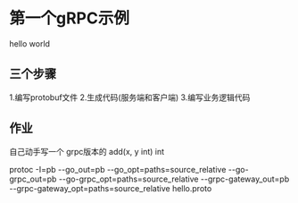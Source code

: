 # 第一个gRPC示例

 hello world

## 三个步骤
1.编写protobuf文件
2.生成代码(服务端和客户端)
3.编写业务逻辑代码


## 作业
自己动手写一个 grpc版本的  add(x, y int) int


protoc -I=pb --go_out=pb --go_opt=paths=source_relative --go-grpc_out=pb --go-grpc_opt=paths=source_relative --grpc-gateway_out=pb --grpc-gateway_opt=paths=source_relative hello.proto